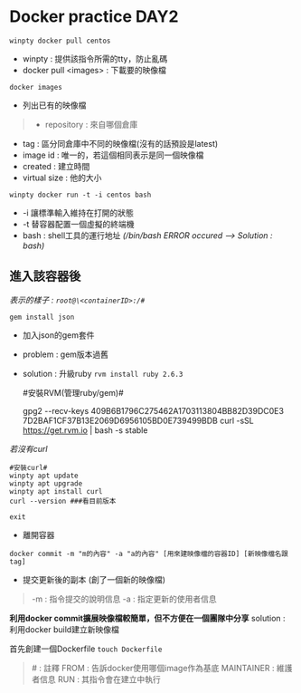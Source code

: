 # Docker practice DAY2

 `winpty docker pull centos`
 * winpty : 提供該指令所需的tty，防止亂碼
 * docker pull &lt;images> : 下載要的映像檔

`docker images`
* 列出已有的映像檔
 >* repository : 來自哪個倉庫
 * tag : 區分同倉庫中不同的映像檔(沒有的話預設是latest)
 * image id : 唯一的，若這個相同表示是同一個映像檔
 * created : 建立時間
 * virtual size : 他的大小

`winpty docker run -t -i centos bash`
 * -i 讓標準輸入維持在打開的狀態
 * -t 替容器配置一個虛擬的終端機
 * bash : shell工具的運行地址
 *(/bin/bash ERROR occured --> Solution : bash)*


## 進入該容器後
 *表示的樣子 : `root@\<containerID>:/#`*

`gem install json`
* 加入json的gem套件
 * problem : gem版本過舊
 * solution : 升級ruby
 `rvm install ruby 2.6.3`

	#安裝RVM(管理ruby/gem)#

	gpg2 --recv-keys 409B6B1796C275462A1703113804BB82D39DC0E3 7D2BAF1CF37B13E2069D6956105BD0E739499BDB
	curl -sSL https://get.rvm.io | bash -s stable

 *若沒有curl*
 
	#安裝curl#
	winpty apt update
	winpty apt upgrade
	winpty apt install curl
	curl --version ###看目前版本

`exit`
* 離開容器

`docker commit -m "m的內容" -a "a的內容" [用來建映像檔的容器ID] [新映像檔名跟tag]`
* 提交更新後的副本 (創了一個新的映像檔)
 >-m : 指令提交的說明信息
 -a : 指定更新的使用者信息

**利用docker commit擴展映像檔較簡單，但不方便在一個團隊中分享**
  solution : 利用docker build建立新映像檔
 
 首先創建一個Dockerfile `touch Dockerfile`
 >\# : 註釋
 FROM : 告訴docker使用哪個image作為基底
 MAINTAINER : 維護者信息
 RUN : 其指令會在建立中執行

